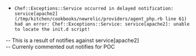 * ```Chef::Exceptions::Service occurred in delayed notification: service[apache2] (/tmp/kitchen/cookbooks/newrelic/providers/agent_php.rb line 61) had an error: Chef::Exceptions::Service: service[apache2]: unable to locate the init.d script!```  

-- This is a result of notifies against service[apache2]  
-- Currenly commented out notifies for POC






